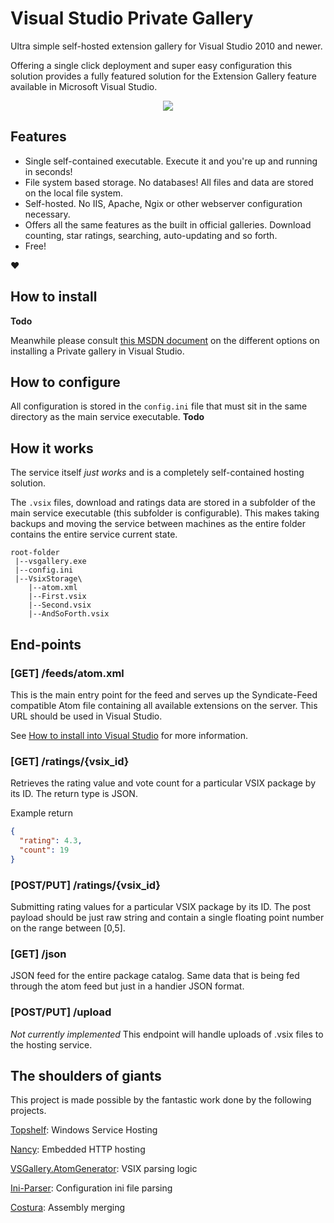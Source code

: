 # Visual Studio Private Gallery

Ultra simple self-hosted extension gallery for Visual Studio 2010 and newer. 

Offering a single click deployment and super easy configuration this solution provides a fully featured solution for the Extension Gallery feature available in Microsoft Visual Studio.

<p align="center">
  <img src="https://raw.githubusercontent.com/sverrirs/vsgallery/master/img/extension-manager-01.png" />
</p>

## Features

* Single self-contained executable. Execute it and you're up and running in seconds!
* File system based storage. No databases! All files and data are stored on the local file system.
* Self-hosted. No IIS, Apache, Ngix or other webserver configuration necessary.
* Offers all the same features as the built in official galleries. Download counting, star ratings, searching, auto-updating and so forth.
* Free!

:heart:

## How to install

__Todo__

Meanwhile please consult [this MSDN document](https://msdn.microsoft.com/en-us/library/hh266746.aspx) on the different options on installing a Private gallery in Visual Studio.

## How to configure
All configuration is stored in the `config.ini` file that must sit in the same directory as the main service executable.
__Todo__

## How it works
The service itself _just works_ and is a completely self-contained hosting solution.

The `.vsix` files, download and ratings data are stored in a subfolder of the main service executable (this subfolder is configurable). This makes taking backups and moving the service between machines as the entire folder contains the entire service current state.

```
root-folder
 |--vsgallery.exe
 |--config.ini
 |--VsixStorage\
	|--atom.xml
    |--First.vsix
	|--Second.vsix
	|--AndSoForth.vsix
```

## End-points

### [GET] /feeds/atom.xml
This is the main entry point for the feed and serves up the Syndicate-Feed compatible Atom file containing all available extensions on the server. This URL should be used in Visual Studio.

See [How to install into Visual Studio](#howtoinstall) for more information.

### [GET] /ratings/{vsix_id}
Retrieves the rating value and vote count for a particular VSIX package by its ID. The return type is JSON.

Example return

``` json
{
  "rating": 4.3,
  "count": 19
}
```

### [POST/PUT] /ratings/{vsix_id}
Submitting rating values for a particular VSIX package by its ID. The post payload should be just raw string and contain a single floating point number on the range between [0,5].

### [GET] /json
JSON feed for the entire package catalog. Same data that is being fed through the atom feed but just in a handier JSON format.

### [POST/PUT] /upload
_Not currently implemented_
This endpoint will handle uploads of .vsix files to the hosting service.

## The shoulders of giants

This project is made possible by the fantastic work done by the following projects.

[Topshelf](https://github.com/Topshelf/Topshelf): Windows Service Hosting

[Nancy](https://github.com/NancyFx/Nancy): Embedded HTTP hosting

[VSGallery.AtomGenerator](https://github.com/garrettpauls/VSGallery.AtomGenerator): VSIX parsing logic

[Ini-Parser](https://github.com/rickyah/ini-parser): Configuration ini file parsing

[Costura](https://github.com/Fody/Costura/): Assembly merging
